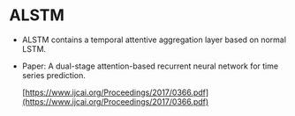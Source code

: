 # ALSTM

- ALSTM contains a temporal attentive aggregation layer based on normal LSTM.

- Paper: A dual-stage attention-based recurrent neural network for time series prediction.

  [https://www.ijcai.org/Proceedings/2017/0366.pdf](https://www.ijcai.org/Proceedings/2017/0366.pdf)

